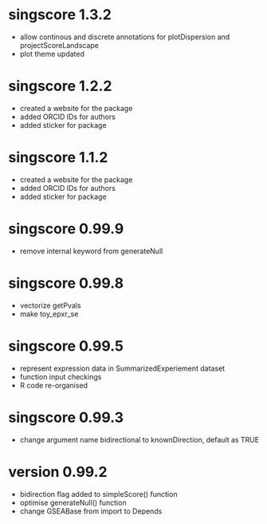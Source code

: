 # singscore 1.3.2
* allow continous and discrete annotations for plotDispersion and projectScoreLandscape
* plot theme updated

# singscore 1.2.2
* created a website for the package
* added ORCID IDs for authors
* added sticker for package

# singscore 1.1.2
* created a website for the package
* added ORCID IDs for authors
* added sticker for package

# singscore 0.99.9
* remove internal keyword from generateNull

# singscore 0.99.8
* vectorize getPvals
* make toy_epxr_se

# singscore 0.99.5
* represent expression data in SummarizedExperiement dataset
* function input checkings
* R code re-organised

# singscore 0.99.3
* change argument name bidirectional to knownDirection, default as TRUE

# version 0.99.2
* bidirection flag added to simpleScore() function
* optimise generateNull() function
* change GSEABase from import to Depends
